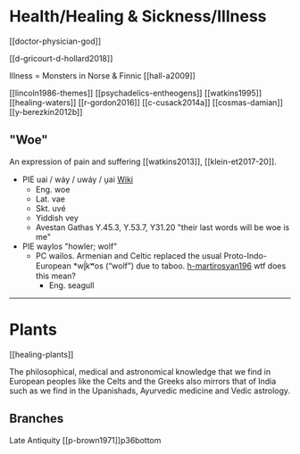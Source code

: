 # Health/Healing & Sickness/Illness

[[doctor-physician-god]]

[[d-gricourt-d-hollard2018]]


Illness = Monsters in Norse & Finnic [[hall-a2009]]

[[lincoln1986-themes]]
[[psychadelics-entheogens]]
[[watkins1995]]
[[healing-waters]]
[[r-gordon2016]]
[[c-cusack2014a]]
[[cosmas-damian]]
[[y-berezkin2012b]]

## "Woe"

An expression of pain and suffering [[watkins2013]], [[klein-et2017-20]].
- PIE uai / wáy / uwáy / u̯ai [Wiki](https://en.wiktionary.org/wiki/Reconstruction:Proto-Indo-European/w%C3%A1y)
	- Eng. woe
	- Lat. vae
	- Skt. uvé
	- Yiddish vey
	- Avestan Gathas Y.45.3, Y.53.7, Y31.20 "their last words will be woe is me"
- PIE waylos "howler; wolf"
	- PC wailos. Armenian and Celtic replaced the usual Proto-Indo-European *wĺ̥kʷos (“wolf”) due to taboo. [h-martirosyan196](martirosyan2010.md) wtf does this mean?
		- Eng. seagull


---

# Plants
[[healing-plants]]


The philosophical, medical and astronomical knowledge that we find in European peoples like the Celts and the Greeks also mirrors that of India such as we find in the Upanishads, Ayurvedic medicine and Vedic astrology.

## Branches
Late Antiquity [[p-brown1971]]p36bottom
